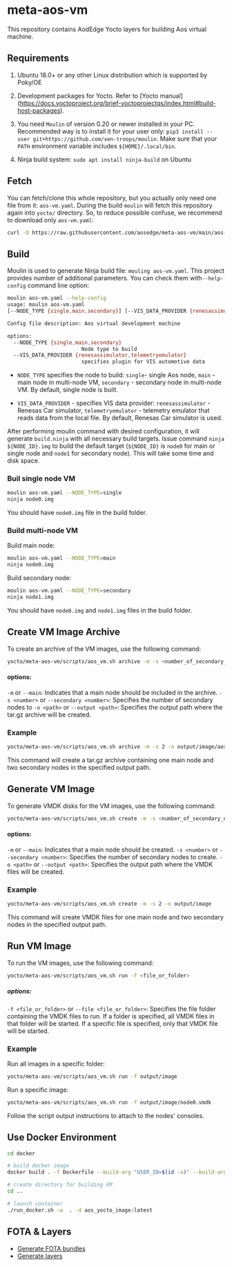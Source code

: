 # meta-aos-vm

This repository contains AodEdge Yocto layers for building Aos virtual machine.

## Requirements

1. Ubuntu 18.0+ or any other Linux distribution which is supported by Poky/OE

2. Development packages for Yocto. Refer to [Yocto manual]
   (<https://docs.yoctoproject.org/brief-yoctoprojectqs/index.html#build-host-packages>).

3. You need `Moulin` of version 0.20 or newer installed in your PC. Recommended way is to install it for your user only:
   `pip3 install --user git+https://github.com/xen-troops/moulin`. Make sure that your `PATH` environment variable
    includes `${HOME}/.local/bin`.

4. Ninja build system: `sudo apt install ninja-build` on Ubuntu

## Fetch

You can fetch/clone this whole repository, but you actually only need one file from it: `aos-vm.yaml`.
During the build `moulin` will fetch this repository again into `yocto/` directory. So, to reduce possible confuse,
we recommend to download only `aos-vm.yaml`:

```sh
curl -O https://raw.githubusercontent.com/aosedge/meta-aos-vm/main/aos-vm.yaml
```

## Build

Moulin is used to generate Ninja build file: `mouling aos-vm.yaml`. This project provides number of additional
parameters. You can check them with`--help-config` command line option:

```sh
moulin aos-vm.yaml --help-config        
usage: moulin aos-vm.yaml
[--NODE_TYPE {single,main,secondary}] [--VIS_DATA_PROVIDER {renesassimulator,telemetryemulator}]

Config file description: Aos virtual development machine

options:
  --NODE_TYPE {single,main,secondary}
                        Node type to build
  --VIS_DATA_PROVIDER {renesassimulator,telemetryemulator}
                        specifies plugin for VIS automotive data

```

* `NODE_TYPE` specifies the node to build: `single`- single Aos node, `main` - main node in multi-node VM, `secondary` -
secondary node in multi-node VM. By default, single node is built.

* `VIS_DATA_PROVIDER` - specifies VIS data provider: `renesassimulator` - Renesas Car simulator, `telemetryemulator` -
telemetry emulator that reads data from the local file. By default, Renesas Car simulator is used.

After performing moulin command with desired configuration, it will generate `build.ninja` with all necessary build
targets. Issue command `ninja ${NODE_ID}.img` to build the default target (`${NODE_ID}` is `node0` for main or single
node and `node1` for secondary node). This will take some time and disk space.

### Buil single node VM

```sh
moulin aos-vm.yaml --NODE_TYPE=single
ninja node0.img
```

You should have `node0.img` file in the build folder.

### Build multi-node VM

Build main node:

```sh
moulin aos-vm.yaml --NODE_TYPE=main
ninja node0.img
```

Build secondary node:

```sh
moulin aos-vm.yaml --NODE_TYPE=secondary
ninja node1.img
```

You should have `node0.img` and `node1.img` files in the build folder.

## Create VM Image Archive

To create an archive of the VM images, use the following command:

```sh
yocto/meta-aos-vm/scripts/aos_vm.sh archive -m -s <number_of_secondary_nodes> -o <output_path>/aos-vm.tar.gz

```

#### options:
   `-m` or `--main`: Indicates that a main node should be included in the archive.
   `-s <number>` or `--secondary <number>`: Specifies the number of secondary nodes to
   `-o <path>` or `--output <path>`: Specifies the output path where the tar.gz archive will be created.


### Example

```sh
yocto/meta-aos-vm/scripts/aos_vm.sh archive -m -s 2 -o output/image/aos-vm-v5.0.1.tar.gz
```

This command will create a tar.gz archive containing one main node and two secondary nodes in the specified output path.

## Generate VM Image

To generate VMDK disks for the VM images, use the following command:

```sh
yocto/meta-aos-vm/scripts/aos_vm.sh create -m -s <number_of_secondary_nodes> -o <output_path>

```

#### options:
   `-m` or `--main`: Indicates that a main node should be created.
   `-s <number>` or `--secondary <number>`: Specifies the number of secondary nodes to create.
   `-o <path>` or `--output <path>`: Specifies the output path where the VMDK files will be created.

### Example

```sh
yocto/meta-aos-vm/scripts/aos_vm.sh create -m -s 2 -o output/image
```

This command will create VMDK files for one main node and two secondary nodes in the specified output path.

## Run VM Image

To run the VM images, use the following command:

```sh
yocto/meta-aos-vm/scripts/aos_vm.sh run -f <file_or_folder>

```

##### options:
   `-f <file_or_folder>` or `--file <file_or_folder>`: Specifies the file folder containing the VMDK files to run. If a folder is specified, all VMDK files in that folder will be started.  If a specific file is specified, only that VMDK file will be started.

### Example

Run all images in a specific folder:

```sh
yocto/meta-aos-vm/scripts/aos_vm.sh run -f output/image
```

Run a specific image:

```sh
yocto/meta-aos-vm/scripts/aos_vm.sh run -f output/image/node0.vmdk
```

Follow the script output instructions to attach to the nodes' consoles.

## Use Docker Environment

```sh
cd docker

# build docker image
docker build . -f Dockerfile --build-arg "USER_ID=$(id -u)" --build-arg "USER_GID=$(id -g)" -t aos_yocto_image:latest

# create directory for building VM
cd ..

# launch container
./run_docker.sh -w  . -d aos_yocto_image:latest
```

## FOTA & Layers

* [Generate FOTA bundles](doc/fota.md)
* [Generate layers](doc/layers.md)

